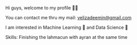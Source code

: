 Hi guys, welcome to my profile 🙋‍🙂

You can contact me thru my mail: velizadeemin@gmail.com

I am interested in Machine Learning 🤖 and Data Science 🔬

Skills: Finishing the lahmacun with ayran at the same time

